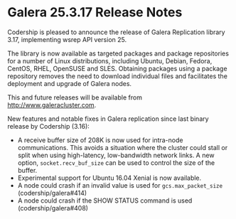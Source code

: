 # Galera 25.3.17 Release Notes

Codership is pleased to announce the release of Galera Replication library 3.17, implementing wsrep API version 25.

The library is now available as targeted packages and package repositories for a number of Linux distributions, including Ubuntu, Debian, Fedora, CentOS, RHEL, OpenSUSE and SLES. Obtaining packages using a package repository removes the need to download individual files and facilitates the deployment and upgrade of Galera nodes.

This and future releases will be available from http://www.galeracluster.com.

New features and notable fixes in Galera replication since last binary release by Codership (3.16):

* A receive buffer size of 208K is now used for intra-node communications. This avoids a situation where the cluster could stall or split when using high-latency, low-bandwidth network links. A new option, `socket.recv_buf_size` can be used to control the size of the buffer.
* Experimental support for Ubuntu 16.04 Xenial is now available.
* A node could crash if an invalid value is used for `gcs.max_packet_size` (codership/galera#414)
* A node could crash if the SHOW STATUS command is used (codership/galera#408)

